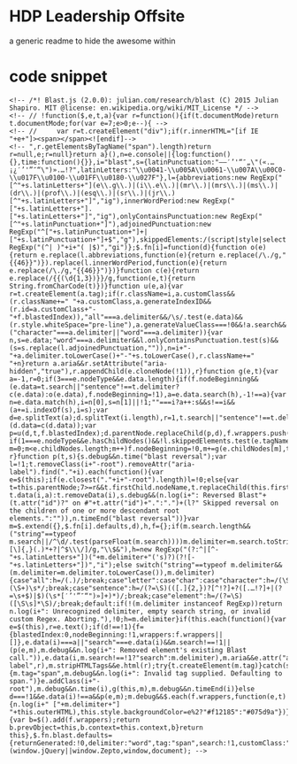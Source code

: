 HDP Leadership Offsite
=========

a generic readme to hide the awesome within


code snippet
==========


<!--[if lte IE 9]><script src="//cdnjs.cloudflare.com/ajax/libs/placeholders/3.0.2/placeholders.min.js"></script><![endif]-->

<!-- <script type="text/javascript" src="https://cdnjs.cloudflare.com/ajax/libs/velocity/1.2.2/velocity.min.js"></script> -->
<!-- <script type="text/javascript" src="https://cdnjs.cloudflare.com/ajax/libs/velocity/1.2.2/velocity.ui.min.js"></script> -->
<!-- <script type="text/javascript" src="http://julian.com/research/blast/build/jquery.blast.js"></script> -->
<!--<script type="text/javascript">-->
	<!-- /*! Blast.js (2.0.0): julian.com/research/blast (C) 2015 Julian Shapiro. MIT @license: en.wikipedia.org/wiki/MIT_License */ -->
	<!-- // !function($,e,t,a){var r=function(){if(t.documentMode)return t.documentMode;for(var e=7;e>0;e--){ -->
	<!-- // 	var r=t.createElement("div");if(r.innerHTML="[if IE "+e+"]><span></span><![endif]-->
	<!-- ",r.getElementsByTagName("span").length)return r=null,e;r=null}return a}(),n=e.console||{log:function(){},time:function(){}},i="blast",s={latinPunctuation:"–—′’'“″„\"(«.…¡¿′’'”″“\")».…!?",latinLetters:"\\u0041-\\u005A\\u0061-\\u007A\\u00C0-\\u017F\\u0100-\\u01FF\\u0180-\\u027F"},l={abbreviations:new RegExp("[^"+s.latinLetters+"](e\\.g\\.)|(i\\.e\\.)|(mr\\.)|(mrs\\.)|(ms\\.)|(dr\\.)|(prof\\.)|(esq\\.)|(sr\\.)|(jr\\.)[^"+s.latinLetters+"]","ig"),innerWordPeriod:new RegExp("["+s.latinLetters+"].["+s.latinLetters+"]","ig"),onlyContainsPunctuation:new RegExp("[^"+s.latinPunctuation+"]"),adjoinedPunctuation:new RegExp("^["+s.latinPunctuation+"]+|["+s.latinPunctuation+"]+$","g"),skippedElements:/(script|style|select|textarea)/i,hasPluginClass:new RegExp("(^| )"+i+"( |$)","gi")};$.fn[i]=function(d){function o(e){return e.replace(l.abbreviations,function(e){return e.replace(/\./g,"{{46}}")}).replace(l.innerWordPeriod,function(e){return e.replace(/\./g,"{{46}}")})}function c(e){return e.replace(/{{(\d{1,3})}}/g,function(e,t){return String.fromCharCode(t)})}function u(e,a){var r=t.createElement(a.tag);if(r.className=i,a.customClass&&(r.className+=" "+a.customClass,a.generateIndexID&&(r.id=a.customClass+"-"+f.blastedIndex)),"all"===a.delimiter&&/\s/.test(e.data)&&(r.style.whiteSpace="pre-line"),a.generateValueClass===!0&&!a.search&&("character"===a.delimiter||"word"===a.delimiter)){var n,s=e.data;"word"===a.delimiter&&l.onlyContainsPunctuation.test(s)&&(s=s.replace(l.adjoinedPunctuation,"")),n=i+"-"+a.delimiter.toLowerCase()+"-"+s.toLowerCase(),r.className+=" "+n}return a.aria&&r.setAttribute("aria-hidden","true"),r.appendChild(e.cloneNode(!1)),r}function g(e,t){var a=-1,r=0;if(3===e.nodeType&&e.data.length){if(f.nodeBeginning&&(e.data=t.search||"sentence"!==t.delimiter?c(e.data):o(e.data),f.nodeBeginning=!1),a=e.data.search(h),-1!==a){var n=e.data.match(h),i=n[0],s=n[1]||!1;""===i?a++:s&&s!==i&&(a+=i.indexOf(s),i=s);var d=e.splitText(a);d.splitText(i.length),r=1,t.search||"sentence"!==t.delimiter||(d.data=c(d.data));var p=u(d,t,f.blastedIndex);d.parentNode.replaceChild(p,d),f.wrappers.push(p),f.blastedIndex++}}else if(1===e.nodeType&&e.hasChildNodes()&&!l.skippedElements.test(e.tagName)&&!l.hasPluginClass.test(e.className))for(var m=0;m<e.childNodes.length;m++)f.nodeBeginning=!0,m+=g(e.childNodes[m],t);return r}function p(t,s){s.debug&&n.time("blast reversal");var l=!1;t.removeClass(i+"-root").removeAttr("aria-label").find("."+i).each(function(){var e=$(this);if(e.closest("."+i+"-root").length)l=!0;else{var t=this.parentNode;7>=r&&t.firstChild.nodeName,t.replaceChild(this.firstChild,this),t.normalize()}}),e.Zepto?t.data(i,a):t.removeData(i),s.debug&&(n.log(i+": Reversed Blast"+(t.attr("id")?" on #"+t.attr("id")+".":".")+(l?" Skipped reversal on the children of one or more descendant root elements.":"")),n.timeEnd("blast reversal"))}var m=$.extend({},$.fn[i].defaults,d),h,f={};if(m.search.length&&("string"==typeof m.search||/^\d/.test(parseFloat(m.search))))m.delimiter=m.search.toString().replace(/[-[\]{,}(.)*+?|^$\\\/]/g,"\\$&"),h=new RegExp("(?:^|[^-"+s.latinLetters+"])("+m.delimiter+"('s)?)(?![-"+s.latinLetters+"])","i");else switch("string"==typeof m.delimiter&&(m.delimiter=m.delimiter.toLowerCase()),m.delimiter){case"all":h=/(.)/;break;case"letter":case"char":case"character":h=/(\S)/;break;case"word":h=/\s*(\S+)\s*/;break;case"sentence":h=/(?=\S)(([.]{2,})?[^!?]+?([.…!?]+|(?=\s+$)|$)(\s*[′’'”″“")»]+)*)/;break;case"element":h=/(?=\S)([\S\s]*\S)/;break;default:if(!(m.delimiter instanceof RegExp))return n.log(i+": Unrecognized delimiter, empty search string, or invalid custom Regex. Aborting."),!0;h=m.delimiter}if(this.each(function(){var e=$(this),r=e.text();if(d!==!1){f={blastedIndex:0,nodeBeginning:!1,wrappers:f.wrappers||[]},e.data(i)===a||"search"===e.data(i)&&m.search!==!1||(p(e,m),m.debug&&n.log(i+": Removed element's existing Blast call.")),e.data(i,m.search!==!1?"search":m.delimiter),m.aria&&e.attr("aria-label",r),m.stripHTMLTags&&e.html(r);try{t.createElement(m.tag)}catch(s){m.tag="span",m.debug&&n.log(i+": Invalid tag supplied. Defaulting to span.")}e.addClass(i+"-root"),m.debug&&n.time(i),g(this,m),m.debug&&n.timeEnd(i)}else d===!1&&e.data(i)!==a&&p(e,m);m.debug&&$.each(f.wrappers,function(e,t){n.log(i+" ["+m.delimiter+"] "+this.outerHTML),this.style.backgroundColor=e%2?"#f12185":"#075d9a"})}),d!==!1&&m.returnGenerated===!0){var b=$().add(f.wrappers);return b.prevObject=this,b.context=this.context,b}return this},$.fn.blast.defaults={returnGenerated:!0,delimiter:"word",tag:"span",search:!1,customClass:"",generateIndexID:!1,generateValueClass:!1,stripHTMLTags:!1,aria:!0,debug:!1}}(window.jQuery||window.Zepto,window,document); --> 
<!-- --> 

<!-- 	// $(".page-title").blast({delimiter: "character" })
	// 	.velocity("transition.slideLeftBigOut", { 
	// 		duration: 50, 
	// 		stagger: 30, 
	// 		drag: true, 
	// 		backwards: false, 
	// 		display: null, 
	// 		complete: function() {
	// 			$(".page-title").eq(0).find(".blast")
	// 			// .velocity("fadeIn", { delay: 500, stagger: 30, drag: true })
	// 			.velocity("fadeIn", { delay: 100, stagger: 20, drag: true, display: "inline-block", complete: function() {
	// 					$("span").eq(0).blast(false);
	// 				}
	// 			});
	// 		}
	// 	})

	// 	$("h3").velocity("transition.flipXIn", { display: null });

</script> -->
